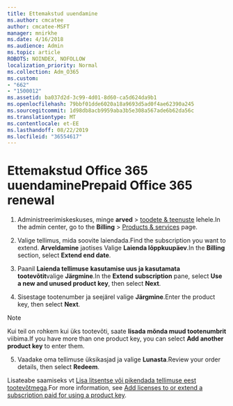 ```yaml
---
title: Ettemakstud uuendamine
ms.author: cmcatee
author: cmcatee-MSFT
manager: mnirkhe
ms.date: 4/16/2018
ms.audience: Admin
ms.topic: article
ROBOTS: NOINDEX, NOFOLLOW
localization_priority: Normal
ms.collection: Adm_O365
ms.custom:
- "662"
- "1500012"
ms.assetid: ba037d2d-3c99-4d01-8d60-ca5d624da9b1
ms.openlocfilehash: 79bbf01dde6020a18a9693d5ad0f4ae62390a245
ms.sourcegitcommit: 1d98db8acb9959aba3b5e308a567ade6b62da56c
ms.translationtype: MT
ms.contentlocale: et-EE
ms.lasthandoff: 08/22/2019
ms.locfileid: "36554617"
---
```

# <a name="prepaid-office-365-renewal"></a><span data-ttu-id="8efbb-102">Ettemakstud Office 365 uuendamine</span><span class="sxs-lookup"><span data-stu-id="8efbb-102">Prepaid Office 365 renewal</span></span>

1. <span data-ttu-id="8efbb-103">Administreerimiskeskuses, minge **arved** \> [toodete & teenuste](https://go.microsoft.com/fwlink/p/?linkid=842054) lehele.</span><span class="sxs-lookup"><span data-stu-id="8efbb-103">In the admin center, go to the **Billing** \> [Products & services](https://go.microsoft.com/fwlink/p/?linkid=842054) page.</span></span>

2. <span data-ttu-id="8efbb-104">Valige tellimus, mida soovite laiendada.</span><span class="sxs-lookup"><span data-stu-id="8efbb-104">Find the subscription you want to extend.</span></span> <span data-ttu-id="8efbb-105">**Arveldamine** jaotises Valige **Laienda lõppkuupäev**.</span><span class="sxs-lookup"><span data-stu-id="8efbb-105">In the **Billing** section, select **Extend end date**.</span></span>

3. <span data-ttu-id="8efbb-106">Paanil **Laienda tellimuse** **kasutamise uus ja kasutamata tootevõtit**valige **Järgmine**.</span><span class="sxs-lookup"><span data-stu-id="8efbb-106">In the **Extend subscription** pane, select **Use a new and unused product key**, then select **Next**.</span></span>

4. <span data-ttu-id="8efbb-107">Sisestage tootenumber ja seejärel valige **Järgmine**.</span><span class="sxs-lookup"><span data-stu-id="8efbb-107">Enter the product key, then select **Next**.</span></span>

> [!NOTE]
> <span data-ttu-id="8efbb-108">Kui teil on rohkem kui üks tootevõti, saate **lisada mõnda muud tootenumbrit** viibima.</span><span class="sxs-lookup"><span data-stu-id="8efbb-108">If you have more than one product key, you can select **Add another product key** to enter them.</span></span>

5. <span data-ttu-id="8efbb-109">Vaadake oma tellimuse üksikasjad ja valige **Lunasta**.</span><span class="sxs-lookup"><span data-stu-id="8efbb-109">Review your order details, then select **Redeem**.</span></span>

<span data-ttu-id="8efbb-110">Lisateabe saamiseks vt [Lisa litsentse või pikendada tellimuse eest tootevõtmega](https://docs.microsoft.com/office365/admin/misc/add-licenses-using-product-key).</span><span class="sxs-lookup"><span data-stu-id="8efbb-110">For more information, see [Add licenses to or extend a subscription paid for using a product key](https://docs.microsoft.com/office365/admin/misc/add-licenses-using-product-key).</span></span>